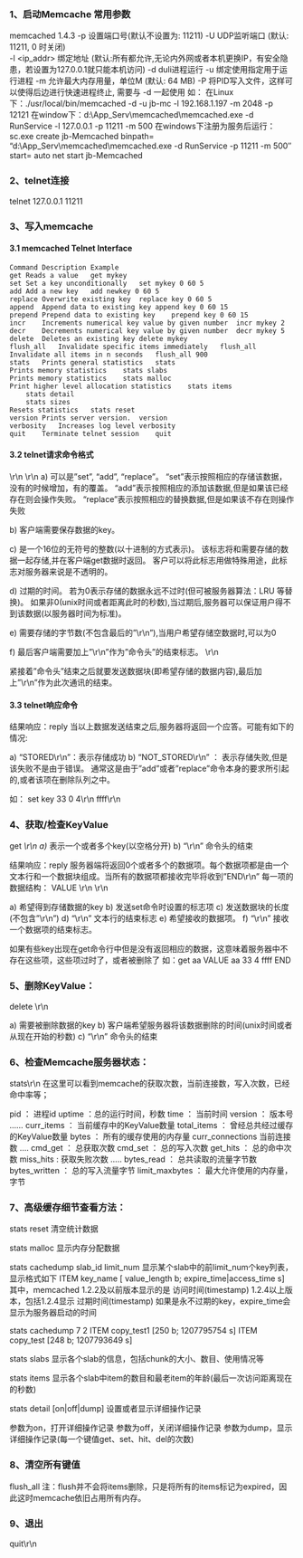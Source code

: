 ### 1、启动Memcache 常用参数
memcached 1.4.3
-p <num>      设置端口号(默认不设置为: 11211)
-U <num>      UDP监听端口 (默认: 11211, 0 时关闭)  
-l <ip_addr>  绑定地址 (默认:所有都允许,无论内外网或者本机更换IP，有安全隐患，若设置为127.0.0.1就只能本机访问)
-d            duli进程运行
-u <username> 绑定使用指定用于运行进程 <username>
-m <num>      允许最大内存用量，单位M (默认: 64 MB)
-P <file>     将PID写入文件<file>，这样可以使得后边进行快速进程终止, 需要与 -d 一起使用
如：
在Linux下：./usr/local/bin/memcached -d -u jb-mc -l 192.168.1.197 -m 2048 -p 12121
在window下：d:\App_Serv\memcached\memcached.exe -d RunService -l 127.0.0.1 -p 11211 -m 500
在windows下注册为服务后运行：
sc.exe create jb-Memcached binpath= “d:\App_Serv\memcached\memcached.exe -d RunService -p 11211 -m 500″ start= auto
net start jb-Memcached
### 2、telnet连接

telnet 127.0.0.1 11211

### 3、写入memcache

#### 3.1 memcached Telnet Interface

```
Command	Description	Example
get	Reads a value	get mykey
set	Set a key unconditionally	set mykey 0 60 5
add	Add a new key	add newkey 0 60 5
replace	Overwrite existing key	replace key 0 60 5
append	Append data to existing key	append key 0 60 15
prepend	Prepend data to existing key	prepend key 0 60 15
incr	Increments numerical key value by given number	incr mykey 2
decr	Decrements numerical key value by given number	decr mykey 5
delete	Deletes an existing key	delete mykey
flush_all	Invalidate specific items immediately	flush_all
Invalidate all items in n seconds	flush_all 900
stats	Prints general statistics	stats
Prints memory statistics	stats slabs
Prints memory statistics	stats malloc
Print higher level allocation statistics	stats items
 	stats detail
 	stats sizes
Resets statistics	stats reset
version	Prints server version.	version
verbosity	Increases log level	verbosity
quit	Terminate telnet session	quit

```

#### 3.2 telnet请求命令格式

<command name> <key> <flags> <exptime> <bytes>\r\n <data block>\r\n
a) <command name> 可以是”set”, “add”, “replace”。
“set”表示按照相应的<key>存储该数据，没有的时候增加，有的覆盖。
“add”表示按照相应的<key>添加该数据,但是如果该<key>已经存在则会操作失败。
“replace”表示按照相应的<key>替换数据,但是如果该<key>不存在则操作失败

b) <key> 客户端需要保存数据的key。

c) <flags> 是一个16位的无符号的整数(以十进制的方式表示)。
该标志将和需要存储的数据一起存储,并在客户端get数据时返回。
客户可以将此标志用做特殊用途，此标志对服务器来说是不透明的。

d) <exptime> 过期的时间。
若为0表示存储的数据永远不过时(但可被服务器算法：LRU 等替换)。
如果非0(unix时间或者距离此时的秒数),当过期后,服务器可以保证用户得不到该数据(以服务器时间为标准)。

e) <bytes> 需要存储的字节数(不包含最后的”\r\n”),当用户希望存储空数据时,<bytes>可以为0

f) 最后客户端需要加上”\r\n”作为”命令头”的结束标志。
<data block>\r\n

紧接着”命令头”结束之后就要发送数据块(即希望存储的数据内容),最后加上”\r\n”作为此次通讯的结束。

#### 3.3 telnet响应命令

结果响应：reply
当以上数据发送结束之后,服务器将返回一个应答。可能有如下的情况:

a) “STORED\r\n”：表示存储成功
b) “NOT_STORED\r\n” ： 表示存储失败,但是该失败不是由于错误。
通常这是由于”add”或者”replace”命令本身的要求所引起的,或者该项在删除队列之中。

如： set key 33 0 4\r\n
ffff\r\n

### 4、获取/检查KeyValue
get <key>*\r\n
a) <key>* 表示一个或者多个key(以空格分开)
b) “\r\n” 命令头的结束

结果响应：reply
服务器端将返回0个或者多个的数据项。每个数据项都是由一个文本行和一个数据块组成。当所有的数据项都接收完毕将收到”END\r\n”
每一项的数据结构：
VALUE <key> <flags> <bytes>\r\n
<data block>\r\n

a) <key> 希望得到存储数据的key
b) <falg> 发送set命令时设置的标志项
c) <bytes> 发送数据块的长度(不包含”\r\n”)
d) “\r\n” 文本行的结束标志
e) <data block> 希望接收的数据项。
f) “\r\n” 接收一个数据项的结束标志。

如果有些key出现在get命令行中但是没有返回相应的数据，这意味着服务器中不存在这些项，这些项过时了，或者被删除了
如：get aa
VALUE aa 33 4
ffff
END

### 5、删除KeyValue：
delete <key> <time>\r\n

a) <key> 需要被删除数据的key
b) <time> 客户端希望服务器将该数据删除的时间(unix时间或者从现在开始的秒数)
c) “\r\n” 命令头的结束

### 6、检查Memcache服务器状态：
stats\r\n
在这里可以看到memcache的获取次数，当前连接数，写入次数，已经命中率等；

pid ： 进程id
uptime ：总的运行时间，秒数
time ： 当前时间
version ： 版本号
……
curr_items ： 当前缓存中的KeyValue数量
total_items ： 曾经总共经过缓存的KeyValue数量
bytes ： 所有的缓存使用的内存量
curr_connections 当前连接数
….
cmd_get ： 总获取次数
cmd_set ： 总的写入次数
get_hits ： 总的命中次数
miss_hits :  获取失败次数
…..
bytes_read ： 总共读取的流量字节数
bytes_written ： 总的写入流量字节
limit_maxbytes ： 最大允许使用的内存量，字节

### 7、高级缓存细节查看方法：
stats reset
清空统计数据

stats malloc
显示内存分配数据

stats cachedump slab_id limit_num
显示某个slab中的前limit_num个key列表，显示格式如下
ITEM key_name [ value_length b; expire_time|access_time s]
其中，memcached 1.2.2及以前版本显示的是  访问时间(timestamp)
1.2.4以上版本，包括1.2.4显示 过期时间(timestamp)
如果是永不过期的key，expire_time会显示为服务器启动的时间

stats cachedump 7 2
ITEM copy_test1 [250 b; 1207795754 s]
ITEM copy_test [248 b; 1207793649 s]

stats slabs
显示各个slab的信息，包括chunk的大小、数目、使用情况等

stats items
显示各个slab中item的数目和最老item的年龄(最后一次访问距离现在的秒数)

stats detail [on|off|dump]
设置或者显示详细操作记录

参数为on，打开详细操作记录
参数为off，关闭详细操作记录
参数为dump，显示详细操作记录(每一个键值get、set、hit、del的次数)

### 8、清空所有键值
flush_all
注：flush并不会将items删除，只是将所有的items标记为expired，因此这时memcache依旧占用所有内存。

### 9、退出
quit\r\n
